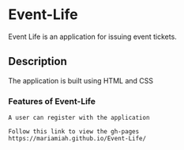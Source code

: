 # Event-Life
Event Life is an application for issuing event tickets.
## Description
The application is built using HTML and CSS
### Features of Event-Life
```
A user can register with the application

```

`
Follow this link to view the gh-pages https://mariamiah.github.io/Event-Life/
`
